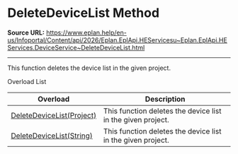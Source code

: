 # DeleteDeviceList Method

**Source URL:** https://www.eplan.help/en-us/Infoportal/Content/api/2026/Eplan.EplApi.HEServicesu~Eplan.EplApi.HEServices.DeviceService~DeleteDeviceList.html

---

This function deletes the device list in the given project.

Overload List

| Overload | Description |
| --- | --- |
| [DeleteDeviceList(Project)](Eplan.EplApi.HEServicesu~Eplan.EplApi.HEServices.DeviceService~DeleteDeviceList(Project).html) | This function deletes the device list in the given project. |
| [DeleteDeviceList(String)](Eplan.EplApi.HEServicesu~Eplan.EplApi.HEServices.DeviceService~DeleteDeviceList(String).html) | This function deletes the device list in the given project. |
